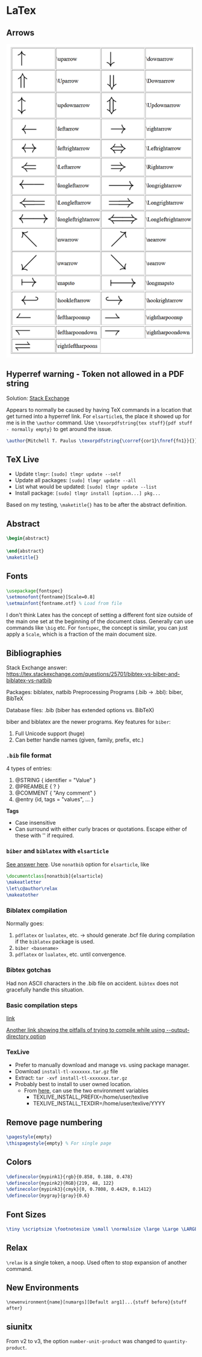 # LaTex

## Arrows

![Latex Arrows](img/latex_arrows.png)


## Hyperref warning - Token not allowed in a PDF string

Solution: [Stack Exchange](https://tex.stackexchange.com/questions/10555/hyperref-warning-token-not-allowed-in-a-pdf-string)

Appears to normally be caused by having TeX commands in a location that
get turned into a hyperref link. For `elsarticle`s, the place it showed
up for me is in the `\author` command. Use `\texorpdfstring{tex
stuff}{pdf stuff - normally empty}` to get around the issue.

```tex
\author{Mitchell T. Paulus \texorpdfstring{\corref{cor1}\fnref{fn1}}{}}
```

## TeX Live

- Update `tlmgr`: `[sudo] tlmgr update --self`
- Update all packages: `[sudo] tlmgr update --all`
- List what would be updated: `[sudo] tlmgr update --list`
- Install package: `[sudo] tlmgr install [option...] pkg...`

Based on my testing, `\maketitle{}` has to be after the abstract
definition.

## Abstract

```tex
\begin{abstract}

\end{abstract}
\maketitle{}
```

## Fonts

```tex
\usepackage{fontspec}
\setmonofont{fontname}[Scale=0.8]
\setmainfont{fontname.otf} % Load from file
```

I don't think Latex has the concept of setting a different font size
outside of the main one set at the beginning of the document class.
Generally can use commands like `\big` etc. For `fontspec`, the concept
is similar, you can just apply a `Scale`, which is a fraction of the
main document size.

## Bibliographies

Stack Exchange answer: https://tex.stackexchange.com/questions/25701/bibtex-vs-biber-and-biblatex-vs-natbib

Packages: biblatex, natbib
Preprocessing Programs (.bib -> .bbl): biber, BibTeX

Database files: .bib (biber has extended options vs. BibTeX)

biber and biblatex are the newer programs. Key features for `biber`:

1. Full Unicode support (huge)
2. Can better handle names (given, family, prefix, etc.)

### `.bib` file format

4 types of entries:

1. @STRING { identifier = "Value" }
2. @PREAMBLE { ? }
3. @COMMENT { "Any comment" }
4. @entry {id, tags = "values", ... }

**Tags**

- Case insensitive
- Can surround with either curly braces or quotations. Escape either of these with '\' if required.

### `biber` and `biblatex` with `elsarticle`

[See answer here](https://tex.stackexchange.com/a/511500/237947). Use
`nonatbib` option for `elsarticle`, like

```tex
\documentclass[nonatbib]{elsarticle}
\makeatletter
\let\c@author\relax
\makeatother
```

### Biblatex compilation

Normally goes:

1. `pdflatex` or `lualatex`, etc. -> should generate .bcf file during
   compilation if the `biblatex` package is used.
2. `biber <basename>`
3. `pdflatex` or `lualatex`, etc. until convergence.


### Bibtex gotchas

Had non ASCII characters in the .bib file on accident. `bibtex` does not
gracefully handle this situation.

### Basic compilation steps

[link](https://tex.stackexchange.com/questions/204291/bibtex-latex-compiling)

[Another link showing the pitfalls of trying to compile while using
--output-directory option](https://tex.stackexchange.com/questions/12686/how-do-i-run-bibtex-after-using-the-output-directory-flag-with-pdflatex-when-f)


### TexLive

- Prefer to manually download and manage vs. using package manager.
- Download `install-tl-xxxxxxx.tar.gz` file
- Extract: `tar -xvf install-tl-xxxxxxx.tar.gz`
- Probably best to install to user owned location.
    - From [here](https://stackoverflow.com/a/29784261/5932184), can use
      the two environment variables
        - TEXLIVE_INSTALL_PREFIX=/home/user/texlive
        - TEXLIVE_INSTALL_TEXDIR=/home/user/texlive/YYYY

## Remove page numbering

```tex
\pagestyle{empty}
\thispagestyle{empty} % For single page
```
## Colors

```tex
\definecolor{mypink1}{rgb}{0.858, 0.188, 0.478}
\definecolor{mypink2}{RGB}{219, 48, 122}
\definecolor{mypink3}{cmyk}{0, 0.7808, 0.4429, 0.1412}
\definecolor{mygray}{gray}{0.6}
```

## Font Sizes

```tex
\tiny \scriptsize \footnotesize \small \normalsize \large \Large \LARGE \huge \Huge
```

## Relax

`\relax` is a single token, a noop. Used often to stop expansion of
another command.

## New Environments

```
\newenvironment{name}[numargs][Default arg1]...{stuff before}{stuff after}
```

## siunitx

From v2 to v3, the option `number-unit-product` was changed to
`quantity-product`.
